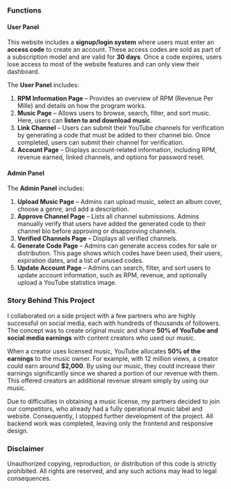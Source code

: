 ### Functions

#### User Panel
This website includes a **signup/login system** where users must enter an **access code** to create an account. These access codes are sold as part of a subscription model and are valid for **30 days**. Once a code expires, users lose access to most of the website features and can only view their dashboard.

The **User Panel** includes:
1. **RPM Information Page** – Provides an overview of RPM (Revenue Per Mille) and details on how the program works.
2. **Music Page** – Allows users to browse, search, filter, and sort music. Here, users can **listen to and download music**.
3. **Link Channel** – Users can submit their YouTube channels for verification by generating a code that must be added to their channel bio. Once completed, users can submit their channel for verification.
4. **Account Page** – Displays account-related information, including RPM, revenue earned, linked channels, and options for password reset.

#### Admin Panel
The **Admin Panel** includes:
1. **Upload Music Page** – Admins can upload music, select an album cover, choose a genre, and add a description.
2. **Approve Channel Page** – Lists all channel submissions. Admins manually verify that users have added the generated code to their channel bio before approving or disapproving channels.
3. **Verified Channels Page** – Displays all verified channels.
4. **Generate Code Page** – Admins can generate access codes for sale or distribution. This page shows which codes have been used, their users, expiration dates, and a list of unused codes.
5. **Update Account Page** – Admins can search, filter, and sort users to update account information, such as RPM, revenue, and optionally upload a YouTube statistics image.

### Story Behind This Project
I collaborated on a side project with a few partners who are highly successful on social media, each with hundreds of thousands of followers. The concept was to create original music and share **50% of YouTube and social media earnings** with content creators who used our music.

When a creator uses licensed music, YouTube allocates **50% of the earnings** to the music owner. For example, with 12 million views, a creator could earn around **$2,000**. By using our music, they could increase their earnings significantly since we shared a portion of our revenue with them. This offered creators an additional revenue stream simply by using our music.

Due to difficulties in obtaining a music license, my partners decided to join our competitors, who already had a fully operational music label and website. Consequently, I stopped further development of the project. All backend work was completed, leaving only the frontend and responsive design.

### Disclaimer
Unauthorized copying, reproduction, or distribution of this code is strictly prohibited. All rights are reserved, and any such actions may lead to legal consequences.
